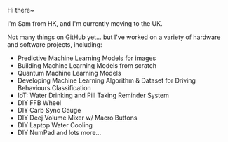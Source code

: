 Hi there~

I'm Sam from HK, and I'm currently moving to the UK.

Not many things on GitHub yet... but I've worked on a variety of hardware and software projects, including:
- Predictive Machine Learning Models for images
- Building Machine Learning Models from scratch
- Quantum Machine Learning Models
- Developing Machine Learning Algorithm & Dataset for Driving Behaviours Classification
- IoT: Water Drinking and Pill Taking Reminder System
- DIY FFB Wheel
- DIY Carb Sync Gauge
- DIY Deej Volume Mixer w/ Macro Buttons
- DIY Laptop Water Cooling
- DIY NumPad
and lots more...
